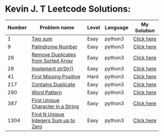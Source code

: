 # Kevin J. T Leetcode Solutions:

| Number | Problem name  | Level | Language | My Solution |
| ------------- | ------------- | ------------- | ------------- |------------- |
| 1 | [Two sum](https://leetcode.com/problems/two-sum) | Easy | python3 | [Click here](https://github.com/kmanjt/leetcode-solutions/blob/main/Easy/Two%20Sum.py) |
| 9 | [Palindrome Number](https://leetcode.com/problems/palindrome-number/) | Easy | python3 | [Click here](https://github.com/kmanjt/leetcode-solutions/blob/main/Easy/Palindrome-Number-2.py) |
|26 | [Remove Duplicates from Sorted Array](https://leetcode.com/problems/remove-duplicates-from-sorted-array/) | Easy | python3 | [Click here](https://github.com/ngowran/My_LeetCode/blob/main/Easy/remove_duplicates_from_sorted_array.py) |
| 28 | [Implement strStr()](https://leetcode.com/problems/implement-strstr/) | Easy | python3 | [Click here](https://github.com/ngowran/My_LeetCode/blob/main/Easy/implement_strStr().py) |
| 41 | [First Missing Positive](https://leetcode.com/problems/first-missing-positive/) | Hard | python3 | [Click here](https://github.com/ngowran/My_LeetCode/blob/main/Hard/first_missing_positive.py) | 
| 217 | [Contains Duplicate](https://leetcode.com/problems/contains-duplicate/) | Easy | python3 | [Click here](https://github.com/ngowran/My_LeetCode/blob/main/Easy/contains_duplicate.py) |
| 290 | [Word Pattern](https://leetcode.com/problems/word-pattern/) | Easy | python3 | [Click here](https://github.com/ngowran/My_LeetCode/blob/main/Easy/word-pattern.py) |
| 387 | [First Unique Character in a String](https://leetcode.com/problems/first-unique-character-in-a-string/) | Easy | python3 | [Click here](https://github.com/ngowran/My_LeetCode/blob/main/Easy/first_unique%20_character_in_a_string.py) |
| 1304 | [Find N Unique Integers Sum up to Zero](https://leetcode.com/problems/find-n-unique-integers-sum-up-to-zero/) | Easy | python3 | [Click here](https://github.com/ngowran/My_LeetCode/blob/main/Easy/n_unique_integers_sum_up_to_zero.py) |
